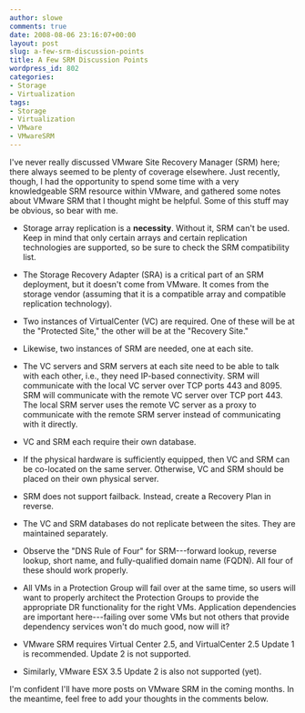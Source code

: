 ```yaml
---
author: slowe
comments: true
date: 2008-08-06 23:16:07+00:00
layout: post
slug: a-few-srm-discussion-points
title: A Few SRM Discussion Points
wordpress_id: 802
categories:
- Storage
- Virtualization
tags:
- Storage
- Virtualization
- VMware
- VMwareSRM
---
```


I've never really discussed VMware Site Recovery Manager (SRM) here; there always seemed to be plenty of coverage elsewhere. Just recently, though, I had the opportunity to spend some time with a very knowledgeable SRM resource within VMware, and gathered some notes about VMware SRM that I thought might be helpful. Some of this stuff may be obvious, so bear with me.

* Storage array replication is a **necessity**. Without it, SRM can't be used. Keep in mind that only certain arrays and certain replication technologies are supported, so be sure to check the SRM compatibility list.

* The Storage Recovery Adapter (SRA) is a critical part of an SRM deployment, but it doesn't come from VMware. It comes from the storage vendor (assuming that it is a compatible array and compatible replication technology).

* Two instances of VirtualCenter (VC) are required. One of these will be at the "Protected Site," the other will be at the "Recovery Site."

* Likewise, two instances of SRM are needed, one at each site.

* The VC servers and SRM servers at each site need to be able to talk with each other, i.e., they need IP-based connectivity. SRM will communicate with the local VC server over TCP ports 443 and 8095. SRM will communicate with the remote VC server over TCP port 443. The local SRM server uses the remote VC server as a proxy to communicate with the remote SRM server instead of communicating with it directly.

* VC and SRM each require their own database.

* If the physical hardware is sufficiently equipped, then VC and SRM can be co-located on the same server. Otherwise, VC and SRM should be placed on their own physical server.

* SRM does not support failback. Instead, create a Recovery Plan in reverse.

* The VC and SRM databases do not replicate between the sites. They are maintained separately.

* Observe the "DNS Rule of Four" for SRM---forward lookup, reverse lookup, short name, and fully-qualified domain name (FQDN). All four of these should work properly.

* All VMs in a Protection Group will fail over at the same time, so users will want to properly architect the Protection Groups to provide the appropriate DR functionality for the right VMs. Application dependencies are important here---failing over some VMs but not others that provide dependency services won't do much good, now will it?

* VMware SRM requires Virtual Center 2.5, and VirtualCenter 2.5 Update 1 is recommended. Update 2 is not supported.

* Similarly, VMware ESX 3.5 Update 2 is also not supported (yet).

I'm confident I'll have more posts on VMware SRM in the coming months. In the meantime, feel free to add your thoughts in the comments below.
